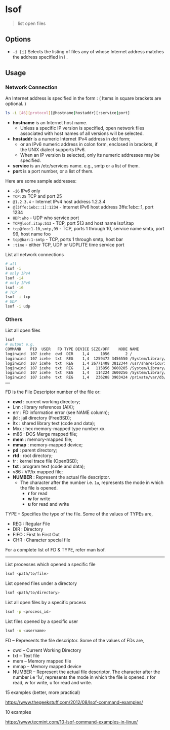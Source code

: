 # lsof

> list open files

## Options

- `-i [i]` Selects the listing of files any of whose Internet address matches the address specified in i .

## Usage

### Network Connection

An Internet address is specified in the form : ( Items in square brackets are optional. )

```bash
ls -i [46][protocol][@hostname|hostaddr][:service|port]
```

- **hostname** is an Internet host name.
    - Unless a specific IP version is specified, open network files associated with host names of all versions will be selected.
- **hostaddr** is a numeric Internet IPv4 address in dot form;
    - or an IPv6 numeric address in colon form, enclosed in brackets, if the UNIX dialect supports IPv6.
    - When an IP version is selected, only its numeric addresses may be specified.
- **service** is an /etc/services name. e.g., smtp or a list of them.
- **port** is a port number, or a list of them.

Here are some sample addresses:

- `-i6` IPv6 only
- `TCP:25` TCP and port 25
- `@1.2.3.4` - Internet IPv4 host address 1.2.3.4
- `@[3ffe:1ebc::1]:1234` - Internet IPv6 host address
    3ffe:1ebc::1, port 1234
- `UDP:who` - UDP who service port
- `TCP@lsof.itap:513` - TCP, port 513 and host name lsof.itap
- `tcp@foo:1-10,smtp,99` - TCP, ports 1 through 10,
    service name smtp, port 99, host name foo
- `tcp@bar:1-smtp` - TCP, ports 1 through smtp, host bar
- `:time` - either TCP, UDP or UDPLITE time service port

List all network connections

```bash
# all
lsof -i
# only IPv4
lsof -i4
# only IPv6
lsof -i6
# TCP
lsof -i tcp
# UDP
lsof -i udp
```

### Others

List all open files

```bash
lsof
# output e.g.
COMMAND    PID  USER   FD TYPE DEVICE SIZE/OFF    NODE NAME
loginwind  107 icehe  cwd  DIR    1,4     1056       2 /
loginwind  107 icehe  txt  REG    1,4  1259472 3456550 /System/Library/CoreServices/loginwindow.app/Contents/MacOS/loginwindow
loginwind  107 icehe  txt  REG    1,4 26771408 3812344 /usr/share/icu/icudt59l.dat
loginwind  107 icehe  txt  REG    1,4   115856 3600205 /System/Library/LoginPlugins/DisplayServices.loginPlugin/Contents/MacOS/DisplayServices
loginwind  107 icehe  txt  REG    1,4   114224 3600256 /System/Library/LoginPlugins/FSDisconnect.loginPlugin/Contents/MacOS/FSDisconnect
loginwind  107 icehe  txt  REG    1,4   236208 3903424 /private/var/db/timezone/tz/2018e.1.0/icutz/icutz44l.dat
……
```

FD is the File Descriptor number of the file or:

- **cwd** : current working directory;
- Lnn : library references (AIX);
- err : FD information error (see NAME column);
- jld : jail directory (FreeBSD);
- ltx : shared library text (code and data);
- Mxx : hex memory-mapped type number xx.
- m86 : DOS Merge mapped file;
- **mem** : memory-mapped file;
- **mmap** : memory-mapped device;
- **pd**  : parent directory;
- **rtd** : root directory;
- tr  : kernel trace file (OpenBSD);
- **txt** : program text (code and data);
- v86 : VP/ix mapped file;
- **NUMBER** : Represent the actual file descriptor.
    - The character after the number i.e. `1u`, represents the mode in which the file is opened.
        - **r** for read
        - **w** for write
        - **u** for read and write

TYPE – Specifies the type of the file. Some of the values of TYPEs are,

- REG : Regular File
- DIR : Directory
- FIFO : First In First Out
- CHR : Character special file

For a complete list of FD & TYPE, refer man lsof.

---

List processes which opened a specific file

```bash
lsof <path/to/file>
```

List opened files under a directory

```bash
lsof <path/to/directory>
```

List all open files by a specific process

```bash
lsof -p <process_id>
```

List files opened by a specific user

```bash
lsof -u <username>
```

FD – Represents the file descriptor. Some of the values of FDs are,

- cwd – Current Working Directory
- txt – Text file
- mem – Memory mapped file
- mmap – Memory mapped device
- NUMBER – Represent the actual file descriptor. The character after the number i.e ‘1u’, represents the mode in which the file is opened. r for read, w for write, u for read and write.

15 examples (better, more practical)

https://www.thegeekstuff.com/2012/08/lsof-command-examples/

10 examples

https://www.tecmint.com/10-lsof-command-examples-in-linux/
